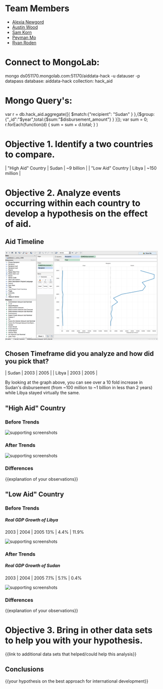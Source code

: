 # Team Members

* [Alexia Newgord](https://github.com/alne4294)
* [Austin Wood](https://github.com/indiesquidge)
* [Sam Korn](https://github.com/sako0938)
* [Peyman Mo](https://github.com/peymanmortazavi)
* [Ryan Roden](https://github.com/rodenr)

# Connect to MongoLab:
mongo ds051170.mongolab.com:51170/aiddata-hack -u datauser -p datapass
database: aiddata-hack
collection: hack_aid

# Mongo Query's:
var r = db.hack_aid.aggregate([{ $match:{"recipient": "Sudan" } },{$group:{"_id":"$year",total:{$sum:"$disbursement_amount"} } }]);
var sum = 0;
r.forEach(function(d) { sum = sum + d.total; } )

# Objective 1. Identify a two countries to compare.

| "High Aid" Country | Sudan | ~9 billion |
| "Low Aid" Country  | Libya | ~150 million |

# Objective 2. Analyze events occurring within each country to develop a hypothesis on the effect of aid.

## Aid Timeline

![screenshot of the timeline analysis](img/aid_timeline.png?raw=true) 

## Chosen Timeframe did you analyze and how did you pick that?

| Sudan | 2003 | 2005 |
| Libya | 2003 | 2005 |

By looking at the graph above, you can see over a 10 fold increase in Sudan's disbursement
(from ~100 million to ~1 billion in less than 2 years) while Libya stayed virtually the same.


## "High Aid" Country

### Before Trends

![supporting screenshots](image.png?raw=true) 

### After Trends

![supporting screenshots](image.png?raw=true) 

### Differences

{{explanation of your observations}}


## "Low Aid" Country

### Before Trends

##### Real GDP Growth of Libya
2003 | 2004 |	2005
13% |	4.4% | 11.9%

![supporting screenshots](image.png?raw=true) 

### After Trends

##### Real GDP Growth of Sudan
2003 | 2004 | 2005
7.1% | 5.1% | 0.4%

![supporting screenshots](image.png?raw=true) 

### Differences

{{explanation of your observations}}


# Objective 3. Bring in other data sets to help you with your hypothesis.

{{link to additional data sets that helped/could help this analysis}}


## Conclusions

{{your hypothesis on the best approach for international development}}
